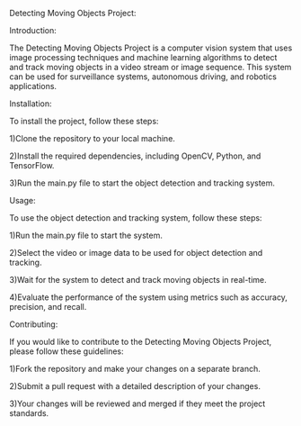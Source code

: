  Detecting Moving Objects Project:
 
 Introduction:
 
The Detecting Moving Objects Project is a computer vision system that uses image processing techniques and machine learning algorithms to detect and track moving objects in a video stream or image sequence. This system can be used for surveillance systems, autonomous driving, and robotics applications.

Installation:

To install the project, follow these steps:

1)Clone the repository to your local machine.

2)Install the required dependencies, including OpenCV, Python, and TensorFlow.

3)Run the main.py file to start the object detection and tracking system.

Usage:

To use the object detection and tracking system, follow these steps:

1)Run the main.py file to start the system.

2)Select the video or image data to be used for object detection and tracking.

3)Wait for the system to detect and track moving objects in real-time.

4)Evaluate the performance of the system using metrics such as accuracy, precision, and recall.

Contributing:

If you would like to contribute to the Detecting Moving Objects Project, please follow these guidelines:

1)Fork the repository and make your changes on a separate branch.

2)Submit a pull request with a detailed description of your changes.

3)Your changes will be reviewed and merged if they meet the project standards.
